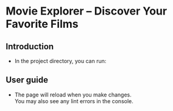 # Movie Explorer – Discover Your Favorite Films

## Introduction

- In the project directory, you can run:

## User guide

- The page will reload when you make changes.\
You may also see any lint errors in the console.

